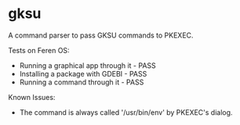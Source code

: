 # gksu
A command parser to pass GKSU commands to PKEXEC.


Tests on Feren OS:
- Running a graphical app through it - PASS
- Installing a package with GDEBI - PASS
- Running a command through it - PASS

Known Issues:
- The command is always called '/usr/bin/env' by PKEXEC's dialog.
